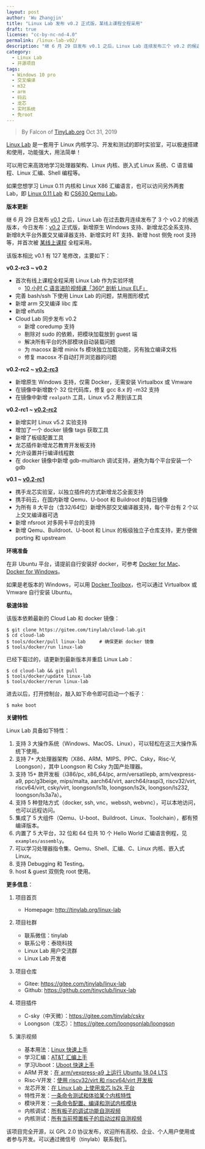 ```yaml
---
layout: post
author: 'Wu Zhangjin'
title: "Linux Lab 发布 v0.2 正式版，某线上课程全程采用"
draft: true
license: "cc-by-nc-nd-4.0"
permalink: /linux-lab-v02/
description: "继 6 月 29 日发布 v0.1 之后，Linux Lab 连续发布三个 v0.2 的候选版，今日发布 v0.2 正式版。新增原生 Windows 支持、新增龙芯全系支持、新增8大平台外置交叉编译器支持、新增实时 RT 支持、新增 host 侧免 root 支持等。"
category:
  - Linux Lab
  - 开源项目
tags:
  - Windows 10 pro
  - 交叉编译
  - m32
  - arm
  - 码云
  - 龙芯
  - 实时系统
  - 免root
---
```


> By Falcon of [TinyLab.org][1]
> Oct 31, 2019

[Linux Lab](http://tinylab.org/linux-lab) 是一套用于 Linux 内核学习、开发和测试的即时实验室，可以极速搭建和使用，功能强大，用法简单！

可以用它来高效地学习处理器架构、Linux 内核、嵌入式 Linux 系统、C 语言编程、Linux 汇编、Shell 编程等。

如果您想学习 Linux 0.11 内核和 Linux X86 汇编语言，也可以访问另外两套 Lab，即 [Linux 0.11 Lab](http://tinylab.org/linux-0.11-lab) 和 [CS630 Qemu Lab](http://tinylab.org/cs630-qemu-lab)。

**版本更新**

继 6 月 29 日发布 [v0.1](https://gitee.com/tinylab/linux-lab/tree/v0.2) 之后，Linux Lab 在过去数月连续发布了 3 个 v0.2 的候选版本，今日发布：[v0.2](https://gitee.com/tinylab/linux-lab/tree/v0.2/) 正式版，新增原生 Windows 支持、新增龙芯全系支持、新增8大平台外置交叉编译器支持、新增实时 RT 支持、新增 host 侧免 root 支持等，并首次被 [某线上课程](https://w.url.cn/s/AMcKZ3a) 全程采用。

该版本相比 v0.1 有 127 笔修改，主要如下：

**v0.2-rc3 ~ v0.2**

  - 首次有线上课程全程采用 Linux Lab 作为实验环境
    * [10 小时 C 语言进阶视频课「360° 剖析 Linux ELF」](https://w.url.cn/s/AMcKZ3a)
  - 完善 bash/ssh 下使用 Linux Lab 的问题，禁用图形模式
  - 新增 arm 交叉编译 libc 库
  - 新增 elfutils
  - Cloud Lab 同步发布 v0.2
      - 新增 coredump 支持
      - 剔除对 sudo 的依赖，把模块加载放到 guest 端
      - 解决所有平台的外部模块自动装载问题
      - 为 macosx 新增 minix fs 模块独立加载功能，另有独立编译文档
      - 修复 macosx 不自动打开浏览器的问题

**v0.2-rc2 ~ [v0.2-rc3](https://gitee.com/tinylab/linux-lab/tree/v0.2-rc3/)**

  - 新增原生 Windows 支持，仅需 Docker，无需安装 Virtualbox 或 Vmware
  - 在镜像中新增数个 32 位代码库，修复 gcc 8.x 的 -m32 支持
  - 在镜像中新增 `realpath` 工具，Linux v5.2 用到该工具

**v0.2-rc1 ~ [v0.2-rc2](https://gitee.com/tinylab/linux-lab/tree/v0.2-rc2/)**

  - 新增实时 Linux v5.2 实验支持
  - 增加了一个 docker 镜像 tags 获取工具
  - 新增了板级配置工具
  - 龙芯插件新增龙芯教育开发板支持
  - 允许设置并行编译线程数
  - 在 docker 镜像中新增 gdb-multiarch 调试支持，避免为每个平台安装一个 gdb

**v0.1 ~ [v0.2-rc1](https://gitee.com/tinylab/linux-lab/tree/v0.2-rc1/)**

  - 携手龙芯实验室，以独立插件的方式新增龙芯全面支持
  - 携手码云，在国内新增 Qemu、U-boot 和 Buildroot 的每日镜像
  - 为所有 8 大平台（含32/64位）新增外部交叉编译器支持，每个平台有 2 个以上交叉编译器可选
  - 新增 nfsroot 对多网卡平台的支持
  - 新增 Qemu、Buildroot、U-boot 和 Linux 的板级独立子仓库支持，更方便做 porting 和 upstream

**环境准备**

在非 Ubuntu 平台，请提前自行安装好 docker，可参考 [Docker for Mac](https://docs.docker.com/docker-for-mac/)、[Docker for Windows](https://docs.docker.com/docker-for-windows/)。

如果是老版本的 Windows，可以用 [Docker Toolbox](https://docs.docker.com/toolbox/overview/)，也可以通过 Virtualbox 或 Vmware 自行安装 Ubuntu。

**极速体验**

该版本依赖最新的 Cloud Lab 和 docker 镜像：

    $ git clone https://gitee.com/tinylab/cloud-lab.git
    $ cd cloud-lab
    $ tools/docker/pull linux-lab     # 确保更新 docker 镜像
    $ tools/docker/run linux-lab

已经下载过的，请更新到最新版本并重启 Linux Lab：

    $ cd cloud-lab && git pull
    $ tools/docker/update linux-lab
    $ tools/docker/rerun linux-lab

进去以后，打开控制台，敲入如下命令即可启动一个板子：

    $ make boot

**关键特性**

Linux Lab 具备如下特性：

1. 支持 3 大操作系统（Windows、MacOS、Linux），可以轻松在这三大操作系统下使用。
2. 支持 7+ 大处理器架构（X86、ARM、MIPS、PPC、Csky，Risc-V, Loongson），其中 Loongson 和 Csky 为国产处理器。
3. 支持 15+ 款开发板（i386/pc, x86_64/pc, arm/versatilepb, arm/vexpress-a9, ppc/g3beige, mips/malta, aarch64/virt, aarch64/raspi3, riscv32/virt, riscv64/virt, csky/virt, loongson/ls1b, loongson/ls2k, loongson/ls232, loongson/ls3a7a）。
4. 支持 5 种登陆方式（docker, ssh, vnc，webssh, webvnc），可以本地访问，也可以远程访问。
5. 集成了 5 大组件（Qemu、U-boot、Buildroot、Linux、Toolchain），都有预编译版本。
6. 内置了 5 大平台，32 位和 64 位共 10 个 Hello World 汇编语言例程，见 `examples/assembly`。
7. 可以学习处理器指令集、Qemu、Shell、汇编、C、Linux 内核、嵌入式 Linux。
8. 支持 Debugging 和 Testing。
9. host & guest 双侧免 root 使用。

**更多信息**：

1. 项目首页
    - Homepage: <http://tinylab.org/linux-lab>

2. 项目社群
    - 联系微信：tinylab
    - 联系公号：泰晓科技
    - Linux Lab 用户交流群
    - Linux Lab 开发者

3. 项目仓库
    - Gitee: <https://gitee.com/tinylab/linux-lab>
    - Github:  <https://github.com/tinyclub/linux-lab>

4. 项目插件
    - C-sky（中天微）：<https://gitee.com/tinylab/csky>
    - Loongson（龙芯）：<https://gitee.com/loongsonlab/loongson>

5. 演示视频
    - 基本用法：[Linux 快速上手](http://showterm.io/6fb264246580281d372c6)
    - 学习汇编：[AT&T 汇编上手](http://showterm.io/0f0c2a6e754702a429269)
    - 学习Uboot：[Uboot 快速上手](http://showterm.io/11f5ae44b211b56a5d267)
    - ARM 开发：[在 arm/vexpress-a9 上运行 Ubuntu 18.04 LTS](http://showterm.io/c351abb6b1967859b7061)
    - Risc-V开发：[使用 riscv32/virt 和 riscv64/virt 开发板](http://showterm.io/37ce75e5f067be2cc017f)
    - 龙芯开发：[在 Linux Lab 上使用龙芯 ls2k 平台](http://showterm.io/1eca85a09775fd212d827)
    - 特性开发：[一条命令测试和体验某个内核特性](http://showterm.io/7edd2e51e291eeca59018)
    - 模块开发：[一条命令配置、编译和测试内核模块](http://showterm.io/26b78172aa926a316668d)
    - 内核调试：[所有板子的调试功能自测视频](http://showterm.io/0255c6a8b7d16dc116cbe)
    - 内核测试：[所有当前预置板子的启动过程自测视频](http://showterm.io/8cd2babf19e0e4f90897e)


该项目完全开源，以 GPL 2.0 协议发布，欢迎所有高校、企业、个人用户使用或者参与开发。可以通过微信号（tinylab）联系我们。

[1]: http://tinylab.org
